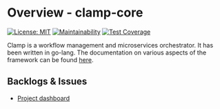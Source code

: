 # Overview - clamp-core
 [![License: MIT](https://img.shields.io/badge/License-MIT-yellow.svg)](https://github.com/clamp-orchestrator/clamp-core/blob/master/LICENSE)
 [![Maintainability](https://api.codeclimate.com/v1/badges/7dae82e6001dcd176930/maintainability)](https://codeclimate.com/repos/5f721f2b64cdeb01a0007ceb/maintainability)
 [![Test Coverage](https://api.codeclimate.com/v1/badges/7dae82e6001dcd176930/test_coverage)](https://codeclimate.com/repos/5f721f2b64cdeb01a0007ceb/test_coverage)

Clamp is a workflow management and microservices orchestrator. It has been written in go-lang. The documentation on various aspects of the framework can be found [here](https://clamp-orchestrator.github.io/clamp-orchestrator/docs/about-docs). 

## Backlogs & Issues

- [Project dashboard](https://github.com/orgs/clamp-orchestrator/projects/1)
